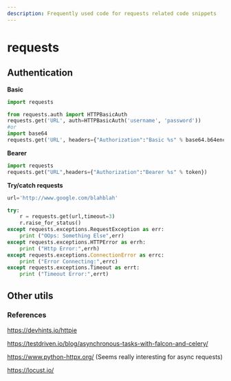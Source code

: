 ```yaml
---
description: Frequently used code for requests related code snippets
---
```


# requests

## Authentication

**Basic**

```python
import requests

from requests.auth import HTTPBasicAuth
requests.get('URL', auth=HTTPBasicAuth('username', 'password'))
#or
import base64
requests.get('URL', headers={"Authorization":"Basic %s" % base64.b64encode("username:password".encode("ascii"))}) # when base 64 encoding is required
```

**Bearer**

```python
import requests
requests.get("URL",headers={"Authorization":"Bearer %s" % token})
```

**Try/catch requests**

```python
url='http://www.google.com/blahblah'

try:
    r = requests.get(url,timeout=3)
    r.raise_for_status()
except requests.exceptions.RequestException as err:
    print ("OOps: Something Else",err)
except requests.exceptions.HTTPError as errh:
    print ("Http Error:",errh)
except requests.exceptions.ConnectionError as errc:
    print ("Error Connecting:",errc)
except requests.exceptions.Timeout as errt:
    print ("Timeout Error:",errt)
```



## Other utils

### References

https://devhints.io/httpie

https://testdriven.io/blog/asynchronous-tasks-with-falcon-and-celery/

https://www.python-httpx.org/ (Seems really interesting for async requests)

https://locust.io/
